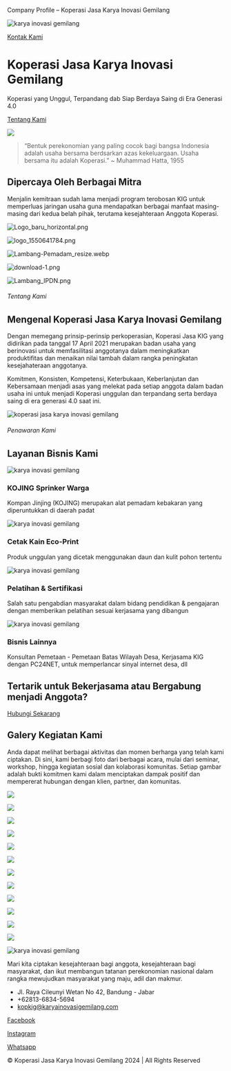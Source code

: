 Company Profile – Koperasi Jasa Karya Inovasi Gemilang



![karya inovasi gemilang](https://karyainovasigemilang.com/wp-content/uploads/2022/11/KIG.png.png)

[Kontak Kami](#KontakKami)

Koperasi Jasa Karya Inovasi Gemilang
====================================

Koperasi yang Unggul, Terpandang dab Siap Berdaya Saing di Era Generasi 4.0

[Tentang Kami](#TentangKami)

![](https://karyainovasigemilang.com/wp-content/uploads/2024/08/Untitled-design-13-300x300.png)

> “Bentuk perekonomian yang paling cocok bagi bangsa Indonesia adalah usaha bersama berdsarkan azas kekeluargaan. Usaha bersama itu adalah Koperasi.” ~ Muhammad Hatta, 1955

Dipercaya Oleh Berbagai Mitra
-----------------------------

Menjalin kemitraan sudah lama menjadi program terobosan KIG untuk memperluas jaringan usaha guna mendapatkan berbagai manfaat masing-masing dari kedua belah pihak, terutama kesejahteraan Anggota Koperasi.

![Logo_baru_horizontal.png](https://karyainovasigemilang.com/wp-content/uploads/2022/11/Logo_baru_horizontal-2048x915.png)

![logo_1550641784.png](https://karyainovasigemilang.com/wp-content/uploads/2022/11/logo_1550641784.png)

![Lambang-Pemadam_resize.webp](https://karyainovasigemilang.com/wp-content/uploads/2022/11/Lambang-Pemadam_resize.webp)

![download-1.png](https://karyainovasigemilang.com/wp-content/uploads/2022/11/download-1.png)

![Lambang_IPDN.png](https://karyainovasigemilang.com/wp-content/uploads/2022/11/Lambang_IPDN.png)

###### Tentang Kami

Mengenal Koperasi Jasa Karya Inovasi Gemilang
---------------------------------------------

Dengan memegang prinsip-perinsip perkoperasian, Koperasi Jasa KIG yang didirikan pada tanggal 17 April 2021 merupakan badan usaha yang berinovasi untuk memfasilitasi anggotanya dalam meningkatkan produktifitas dan menaikan nilai tambah dalam rangka peningkatan kesejahateraan anggotanya.

Komitmen, Konsisten, Kompetensi, Keterbukaan, Keberlanjutan dan Kebersamaan menjadi asas yang melekat pada setiap anggota dalam badan usaha ini untuk menjadi Koperasi unggulan dan terpandang serta berdaya saing di era generasi
4.0 saat ini.

![koperasi jasa karya inovasi gemilang](https://karyainovasigemilang.com/wp-content/uploads/2022/11/Untitled-design-2.png)

###### Penawaran Kami

Layanan Bisnis Kami
-------------------

![karya inovasi gemilang](https://karyainovasigemilang.com/wp-content/uploads/2022/11/web-edit-kig-4.png)

### KOJING Sprinker Warga

Kompan Jinjing (KOJING) merupakan alat pemadam kebakaran yang diperuntukkan di daerah padat

![karya inovasi gemilang](https://karyainovasigemilang.com/wp-content/uploads/2022/11/web-edit-kig-1-1.png)

### Cetak Kain Eco-Print

Produk unggulan yang dicetak menggunakan daun dan kulit pohon tertentu

![karya inovasi gemilang](https://karyainovasigemilang.com/wp-content/uploads/2022/11/web-edit-kig-2-1.png)

### Pelatihan & Sertifikasi

Salah satu pengabdian masyarakat dalam bidang pendidikan & pengajaran dengan memberikan pelatihan sesuai kerjasama yang dibangun

![karya inovasi gemilang](https://karyainovasigemilang.com/wp-content/uploads/2022/11/web-edit-kig-3-1.png)

### Bisnis Lainnya

Konsultan Pemetaan - Pemetaan Batas Wilayah Desa,
Kerjasama KIG dengan PC24NET, untuk memperlancar sinyal internet desa, dll

Tertarik untuk Bekerjasama atau Bergabung menjadi Anggota?
----------------------------------------------------------

[Hubungi Sekarang](https://api.whatsapp.com/send?phone=6285864533316&text=Hallo%20Admin%20KIG)

Galery Kegiatan Kami
--------------------

Anda dapat melihat berbagai aktivitas dan momen berharga yang telah kami ciptakan. Di sini, kami berbagi foto dari berbagai acara, mulai dari seminar, workshop, hingga kegiatan sosial dan kolaborasi komunitas. Setiap gambar adalah bukti komitmen kami dalam menciptakan dampak positif dan mempererat hubungan dengan klien, partner, dan komunitas.

![](https://karyainovasigemilang.com/wp-content/uploads/2024/06/4-1024x576.png)

![](https://karyainovasigemilang.com/wp-content/uploads/2024/06/2-1024x576.png)

![](https://karyainovasigemilang.com/wp-content/uploads/2024/06/5-1024x576.png)

![](https://karyainovasigemilang.com/wp-content/uploads/2024/06/6-1024x576.png)

![](https://karyainovasigemilang.com/wp-content/uploads/2024/06/9-1024x576.png)

![](https://karyainovasigemilang.com/wp-content/uploads/2024/06/10-1024x576.png)

![](https://karyainovasigemilang.com/wp-content/uploads/2024/06/7-1024x576.png)

![](https://karyainovasigemilang.com/wp-content/uploads/2024/06/1-1024x576.png)

![](https://karyainovasigemilang.com/wp-content/uploads/2024/06/3-1024x576.png)

![](https://karyainovasigemilang.com/wp-content/uploads/2024/06/12-1024x576.png)

![](https://karyainovasigemilang.com/wp-content/uploads/2024/06/8-1024x576.png)

![](https://karyainovasigemilang.com/wp-content/uploads/2024/06/11-1024x576.png)

![karya inovasi gemilang](https://karyainovasigemilang.com/wp-content/uploads/2022/11/KIG.png.png)

Mari kita ciptakan kesejahteraan bagi anggota, kesejahteraan bagi masyarakat, dan ikut membangun tatanan perekonomian nasional dalam rangka mewujudkan masyarakat yang maju, adil dan makmur.

* Jl. Raya Cileunyi Wetan No 42, Bandung - Jabar
* +62813-6834-5694
* kopkig@karyainovasigemilang.com

[Facebook](https://www.facebook.com/profile.php?id=61551485841615&mibextid=ZbWKwL) 

[Instagram](https://www.instagram.com/karyainovasigemilang/) 

[Whatsapp](https://wa.me/6285864533316)

© Koperasi Jasa Karya Inovasi Gemilang 2024 | All Rights Reserved